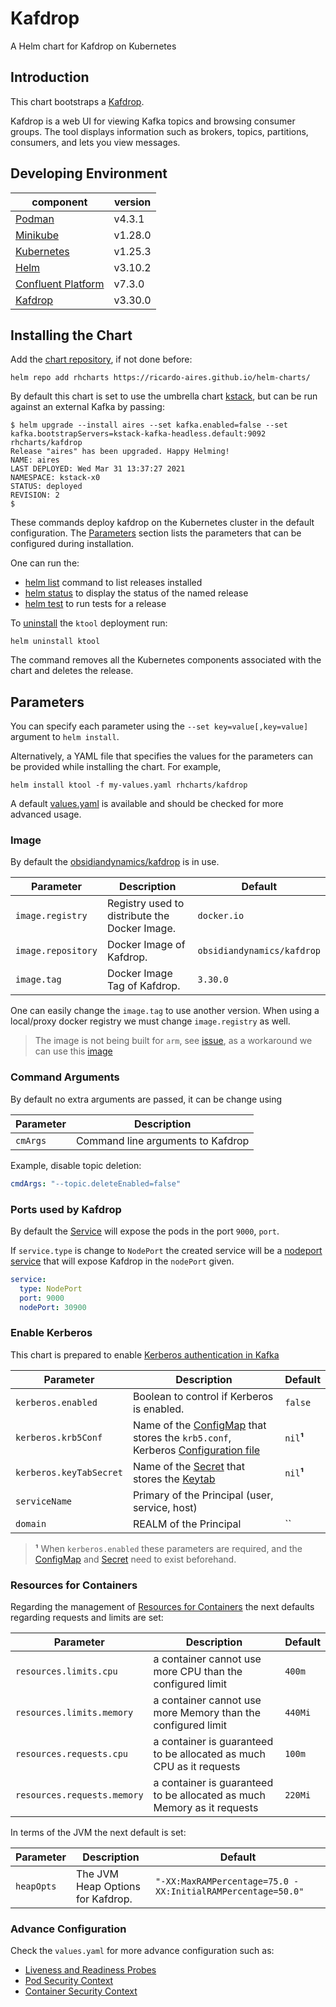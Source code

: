 # Kafdrop

A Helm chart for Kafdrop on Kubernetes

## Introduction

This chart bootstraps a [Kafdrop](https://github.com/obsidiandynamics/kafdrop).

Kafdrop is a web UI for viewing Kafka topics and browsing consumer groups. The tool displays information such as brokers, topics, partitions, consumers, and lets you view messages.

## Developing Environment


| component                                                                      | version |
| ------------------------------------------------------------------------------ | ------- |
| [Podman](https://docs.podman.io/en/latest/)                                    | v4.3.1  |
| [Minikube](https://minikube.sigs.k8s.io/docs/)                                 | v1.28.0 |
| [Kubernetes](https://kubernetes.io)                                            | v1.25.3 |
| [Helm](https://helm.sh)                                                        | v3.10.2 |
| [Confluent Platform](https://docs.confluent.io/platform/current/overview.html) | v7.3.0  |
| [Kafdrop](https://github.com/obsidiandynamics/kafdrop)                         | v3.30.0 |

## Installing the Chart

Add the [chart repository](https://helm.sh/docs/helm/helm_repo_add/), if not done before:

```shell
helm repo add rhcharts https://ricardo-aires.github.io/helm-charts/
```

By default this chart is set to use the umbrella chart [kstack](https://github.com/ricardo-aires/helm-charts/charts/kstack), but can be run against an external Kafka by passing:

```console
$ helm upgrade --install aires --set kafka.enabled=false --set kafka.bootstrapServers=kstack-kafka-headless.default:9092 rhcharts/kafdrop
Release "aires" has been upgraded. Happy Helming!
NAME: aires
LAST DEPLOYED: Wed Mar 31 13:37:27 2021
NAMESPACE: kstack-x0
STATUS: deployed
REVISION: 2
$
```

These commands deploy kafdrop on the Kubernetes cluster in the default configuration. The [Parameters](#parameters) section lists the parameters that can be configured during installation.

One can run the:

- [helm list](https://helm.sh/docs/helm/helm_list/) command to list releases installed
- [helm status](https://helm.sh/docs/helm/helm_status/) to display the status of the named release
- [helm test](https://helm.sh/docs/helm/helm_test/) to run tests for a release

To [uninstall](https://helm.sh/docs/helm/helm_uninstall/) the `ktool` deployment run:

```console
helm uninstall ktool
```

The command removes all the Kubernetes components associated with the chart and deletes the release.

## Parameters

You can specify each parameter using the `--set key=value[,key=value]` argument to `helm install`.

Alternatively, a YAML file that specifies the values for the parameters can be provided while installing the chart. For example,

```console
helm install ktool -f my-values.yaml rhcharts/kafdrop
```

A default [values.yaml](./values.yaml) is available and should be checked for more advanced usage.

### Image

By default the [obsidiandynamics/kafdrop](https://hub.docker.com/r/obsidiandynamics/kafdrop) is in use.

| Parameter          | Description                                    | Default                    |
| ------------------ | ---------------------------------------------- | -------------------------- |
| `image.registry`   | Registry used to distribute the Docker Image.  | `docker.io`                |
| `image.repository` | Docker Image of Kafdrop.                       | `obsidiandynamics/kafdrop` |
| `image.tag`        | Docker Image Tag of Kafdrop.                   | `3.30.0`                   |

One can easily change the `image.tag` to use another version. When using a local/proxy docker registry we must change `image.registry` as well.

> The image is not being built for `arm`, see [issue](https://github.com/obsidiandynamics/kafdrop/issues/443), as a workaround we can use this [image](https://github.com/arm64-compat/kafdrop/pkgs/container/kafdrop)

### Command Arguments

By default no extra arguments are passed, it can be change using

| Parameter | Description                       |
| --------- | --------------------------------- |
| `cmArgs`   | Command line arguments to Kafdrop |

Example, disable topic deletion:

```yaml
cmdArgs: "--topic.deleteEnabled=false"
```

### Ports used by Kafdrop

By default the [Service](https://kubernetes.io/docs/concepts/services-networking/service/#headless-services) will expose the pods in the port `9000`, `port`.

If `service.type` is change to `NodePort` the created service will be a [nodeport service](https://kubernetes.io/docs/concepts/services-networking/service/#nodeport) that will expose Kafdrop in the  `nodePort` given.

```yaml
service:
  type: NodePort
  port: 9000
  nodePort: 30900
```

### Enable Kerberos

This chart is prepared to enable [Kerberos authentication in Kafka](https://docs.confluent.io/platform/current/kafka/authentication_sasl/authentication_sasl_gssapi.html#brokers)

| Parameter | Description | Default |
|---|---|---|
| `kerberos.enabled` | Boolean to control if Kerberos is enabled. | `false` |
| `kerberos.krb5Conf` | Name of the [ConfigMap](https://kubernetes.io/docs/concepts/configuration/configmap/) that stores the `krb5.conf`, Kerberos [Configuration file](https://web.mit.edu/kerberos/krb5-1.12/doc/admin/conf_files/krb5_conf.html) | `nil`**¹** |
| `kerberos.keyTabSecret` | Name of the [Secret](https://kubernetes.io/docs/concepts/configuration/secret/) that stores the [Keytab](https://web.mit.edu/kerberos/krb5-1.19/doc/basic/keytab_def.html) | `nil`**¹** |
| `serviceName` | Primary of the Principal (user, service, host) | |
| `domain` | REALM of the Principal | `` |

> **¹** When `kerberos.enabled` these parameters are required, and the [ConfigMap](https://kubernetes.io/docs/concepts/configuration/configmap/) and [Secret](https://kubernetes.io/docs/concepts/configuration/secret/) need to exist beforehand.

### Resources for Containers

Regarding the management of [Resources for Containers](https://kubernetes.io/docs/concepts/configuration/manage-resources-containers/) the next defaults regarding requests and limits are set:

| Parameter                   | Description                                                             | Default  |
| --------------------------- | ----------------------------------------------------------------------- | -------- |
| `resources.limits.cpu`      | a container cannot use more CPU than the configured limit               | `400m`   |
| `resources.limits.memory`   | a container cannot use more Memory than the configured limit            | `440Mi`  |
| `resources.requests.cpu`    | a container is guaranteed to be allocated as much CPU as it requests    | `100m`   |
| `resources.requests.memory` | a container is guaranteed to be allocated as much Memory as it requests | `220Mi`  |

In terms of the JVM the next default is set:

| Parameter  | Description                         | Default                                                     |
| ---------- | ----------------------------------- | ----------------------------------------------------------- |
| `heapOpts` | The JVM Heap Options for Kafdrop.   | `"-XX:MaxRAMPercentage=75.0 -XX:InitialRAMPercentage=50.0"` |

### Advance Configuration

Check the `values.yaml` for more advance configuration such as:

- [Liveness and Readiness Probes](https://kubernetes.io/docs/tasks/configure-pod-container/configure-liveness-readiness-startup-probes/#configure-probes)
- [Pod Security Context](https://kubernetes.io/docs/tasks/configure-pod-container/security-context/#set-the-security-context-for-a-pod)
- [Container Security Context](https://kubernetes.io/docs/tasks/configure-pod-container/security-context/#set-the-security-context-for-a-container)
